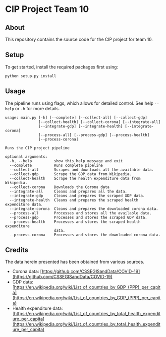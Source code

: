 # CIP Project Team 10
## About
This repository contains the source code for the CIP project for team 10.

## Setup
To get started, install the required packages first using:

```
python setup.py install
```

## Usage
The pipeline runs using flags, which allows for detailed control.
See help `--help` or `-h` for more details.

```
usage: main.py [-h] [--complete] [--collect-all] [--collect-gdp]
               [--collect-health] [--collect-corona] [--integrate-all]
               [--integrate-gdp] [--integrate-health] [--integrate-corona]
               [--process-all] [--process-gdp] [--process-health]
               [--process-corona]

Runs the CIP project pipeline

optional arguments:
  -h, --help          show this help message and exit
  --complete          Runs complete pipeline
  --collect-all       Scrapes and downloads all the available data.
  --collect-gdp       Scrape the GDP data from Wikipedia.
  --collect-health    Scrape the health expenditure data from Wikipedia.
  --collect-corona    Downloads the Corona data
  --integrate-all     Cleans and prepares all the data.
  --integrate-gdp     Cleans and prepares the scraped GDP data.
  --integrate-health  Cleans and prepares the scraped health expenditure data.
  --integrate-corona  Cleans and prepares the downloaded corona data.
  --process-all       Processes and stores all the available data.
  --process-gdp       Processes and stores the scraped GDP data.
  --process-health    Processes and stores the scraped health expenditure
                      data.
  --process-corona    Processes and stores the downloaded corona data.

```

## Credits
The data herein presented has been obtained from various sources.

* Corona data: [https://github.com/CSSEGISandData/COVID-19](https://github.com/CSSEGISandData/COVID-19)
* GDP data: [https://en.wikipedia.org/wiki/List_of_countries_by_GDP_(PPP)_per_capita](https://en.wikipedia.org/wiki/List_of_countries_by_GDP_(PPP)_per_capita)
* Health expenditure data: [https://en.wikipedia.org/wiki/List_of_countries_by_total_health_expenditure_per_capita](https://en.wikipedia.org/wiki/List_of_countries_by_total_health_expenditure_per_capita)
